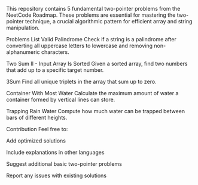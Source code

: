 This repository contains 5 fundamental two-pointer problems from the NeetCode Roadmap. These problems are essential for mastering the two-pointer technique, a crucial algorithmic pattern for efficient array and string manipulation.

Problems List
Valid Palindrome
Check if a string is a palindrome after converting all uppercase letters to lowercase and removing non-alphanumeric characters.

Two Sum II - Input Array Is Sorted
Given a sorted array, find two numbers that add up to a specific target number.

3Sum
Find all unique triplets in the array that sum up to zero.

Container With Most Water
Calculate the maximum amount of water a container formed by vertical lines can store.

Trapping Rain Water
Compute how much water can be trapped between bars of different heights.



Contribution
Feel free to:

Add optimized solutions

Include explanations in other languages

Suggest additional basic two-pointer problems

Report any issues with existing solutions
